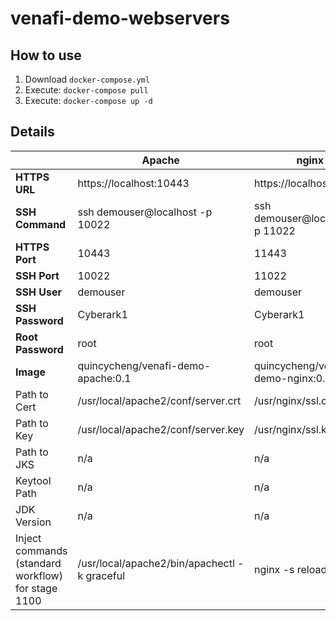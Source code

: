 # venafi-demo-webservers

## How to use
1. Download `docker-compose.yml`
2. Execute: `docker-compose pull`
3. Execute: `docker-compose up -d`

## Details

|                  | **Apache**                         | **nginx**                         | **Tomcat**                               |
|------------------|------------------------------------|-----------------------------------|------------------------------------------|
| **HTTPS URL**    | https://localhost:10443            | https://localhost:11443           | https://localhost:12443                  |
| **SSH Command**  | ssh demouser@localhost -p 10022    | ssh demouser@localhost -p 11022   | ssh demouser@localhost -p 12022          |
| **HTTPS Port**    | 10443            | 11443           | 12443                  |
| **SSH Port**  | 10022    | 11022   | 12022          |
| **SSH User**     | demouser                           | demouser                          | demouser                                 |
| **SSH Password** | Cyberark1                          | Cyberark1                         | Cyberark1                                |
| **Root Password**| root |root |root |
| **Image**        | quincycheng/venafi-demo-apache:0.1 | quincycheng/venafi-demo-nginx:0.1 | quincycheng/venafi-demo-tomcat:0.1       |
| Path to Cert     | /usr/local/apache2/conf/server.crt | /usr/nginx/ssl.crt                | n/a                                      |
| Path to Key      | /usr/local/apache2/conf/server.key | /usr/nginx/ssl.key                | n/a                                      |
| Path to JKS      | n/a                                | n/a                               | /usr/local/tomcat/conf/localhost-rsa.jks |
| Keytool Path | n/a | n/a | /opt/java/openjdk/bin |
| JDK Version | n/a | n/a | openjdk 21.0.5 2024-10-15 LTS |
| Inject commands (standard workflow) for stage 1100 | /usr/local/apache2/bin/apachectl -k graceful | nginx -s reload | curl -u robot:robot http://localhost:8080/manager/text/sslReload |